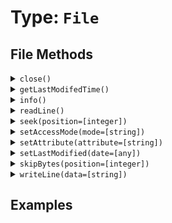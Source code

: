 [comment]: # (Note: This documentation is generated dynamically in the build process.  To modify the contents, change the javadoc on the type class, itself)

# Type: `File`



## File Methods

<details>
<summary><code>close()</code></summary>
<p>Closes either the read or write stream
</p></details>
<details>
<summary><code>getLastModifedTime()</code></summary>
<p>Retrieves the last modified time of a file
</p></details>
<details>
<summary><code>info()</code></summary>
<p>Returns a struct of file information.

Different values are returned for FileInfo and GetFileInfo
</p></details>
<details>
<summary><code>readLine()</code></summary>
<p>Returns the next line from the file object stream
</p></details>
<details>
<summary><code>seek(position=[integer])</code></summary>
<p>Moves the buffer cursor position forward the number of characters specified by the position argument

 Arguments:
<table>
<thead>
<tr>
<th>Argument</th>
<th>Type</th>
<th>Required</th>
<th>Default</th>
</tr>
</thead>
<tbody>

<tr>
<td>`position`</td>
<td>`integer`</td>
<td>`true`</td>
<td>``</td>
</tr></tbody>
</table>

</p></details>
<details>
<summary><code>setAccessMode(mode=[string])</code></summary>
<p>Sets the Posix permissions on a file

 Arguments:
<table>
<thead>
<tr>
<th>Argument</th>
<th>Type</th>
<th>Required</th>
<th>Default</th>
</tr>
</thead>
<tbody>

<tr>
<td>`mode`</td>
<td>`string`</td>
<td>`true`</td>
<td>``</td>
</tr></tbody>
</table>

</p></details>
<details>
<summary><code>setAttribute(attribute=[string])</code></summary>
<p>Sets a file access attribute

 Arguments:
<table>
<thead>
<tr>
<th>Argument</th>
<th>Type</th>
<th>Required</th>
<th>Default</th>
</tr>
</thead>
<tbody>

<tr>
<td>`attribute`</td>
<td>`string`</td>
<td>`true`</td>
<td>``</td>
</tr></tbody>
</table>

</p></details>
<details>
<summary><code>setLastModified(date=[any])</code></summary>
<p>Sets the last modified time of a file

 Arguments:
<table>
<thead>
<tr>
<th>Argument</th>
<th>Type</th>
<th>Required</th>
<th>Default</th>
</tr>
</thead>
<tbody>

<tr>
<td>`date`</td>
<td>`any`</td>
<td>`true`</td>
<td>``</td>
</tr></tbody>
</table>

</p></details>
<details>
<summary><code>skipBytes(position=[integer])</code></summary>
<p>Moves the buffer cursor position forward the number of characters specified by the position argument

 Arguments:
<table>
<thead>
<tr>
<th>Argument</th>
<th>Type</th>
<th>Required</th>
<th>Default</th>
</tr>
</thead>
<tbody>

<tr>
<td>`position`</td>
<td>`integer`</td>
<td>`true`</td>
<td>``</td>
</tr></tbody>
</table>

</p></details>
<details>
<summary><code>writeLine(data=[string])</code></summary>
<p>Writes a line of data to a file

 Arguments:
<table>
<thead>
<tr>
<th>Argument</th>
<th>Type</th>
<th>Required</th>
<th>Default</th>
</tr>
</thead>
<tbody>

<tr>
<td>`data`</td>
<td>`string`</td>
<td>`true`</td>
<td>``</td>
</tr></tbody>
</table>

</p></details>


## Examples
